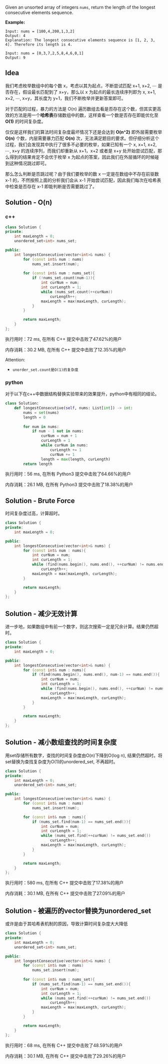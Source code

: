 Given an unsorted array of integers `nums`, return the length of the longest consecutive elements sequence.



**Example:**

```
Input: nums = [100,4,200,1,3,2]
Output: 4
Explanation: The longest consecutive elements sequence is [1, 2, 3, 4]. Therefore its length is 4.

Input: nums = [0,3,7,2,5,8,4,6,0,1]
Output: 9
```

## Idea

我们考虑枚举数组中的每个数 x，考虑以其为起点，不断尝试匹配 x+1, x+2, ⋯ 是否存在，假设最长匹配到了 x+y，那么以 x 为起点的最长连续序列即为 x, x+1, x+2, ⋯, x+y，其长度为 y+1，我们不断枚举并更新答案即可。

对于匹配的过程，暴力的方法是 O(n) 遍历数组去看是否存在这个数，但其实更高效的方法是用一个**哈希表**存储数组中的数，这样查看一个数是否存在即能优化至 **O(1)** 的时间复杂度。

仅仅是这样我们的算法时间复杂度最坏情况下还是会达到 **O(n^2)** 即外层需要枚举 **O(n)** 个数，内层需要暴力匹配 **O(n)** 次，无法满足题目的要求。但仔细分析这个过程，我们会发现其中执行了很多不必要的枚举，如果已知有一个 x, x+1, x+2, ⋯, x+y 的连续序列，而我们却重新从 x+1，x+2 或者是 x+y 处开始尝试匹配，那么得到的结果肯定不会优于枚举 x 为起点的答案，因此我们在外层循环的时候碰到这种情况跳过即可。

那么怎么判断是否跳过呢？由于我们要枚举的数 x 一定是在数组中不存在前驱数 x-1 的，不然按照上面的分析我们会从 x-1 开始尝试匹配，因此我们每次在哈希表中检查是否存在 x-1 即能判断是否需要跳过了。

## Solution - O(n)

### c++

```c++
class Solution {
private:
    int maxLength = 0;
    unordered_set<int> nums_set;

public:
    int longestConsecutive(vector<int>& nums) {
        for (const int& num : nums)
            nums_set.insert(num);
        
        for (const int& num : nums_set){
            if (!nums_set.count(num-1)){
                int curNum = num;
                int curLength = 1;
                while (nums_set.count(++curNum))
                    curLength++;
                maxLength = max(maxLength, curLength);
            }
        }

        return maxLength;
    }
};
```

执行用时：72 ms, 在所有 C++ 提交中击败了47.62%的用户

内存消耗：30.2 MB, 在所有 C++ 提交中击败了12.35%的用户

Attention:
- ```
  unorder_set.count是O(1)的复杂度
  ```

### python

对于以下在c++中数据结构替换实验带来的效果提升，python中有相同的结论。

```python
class Solution:
    def longestConsecutive(self, nums: List[int]) -> int:
        nums = set(nums)
        length = 0
        
        for num in nums:
            if num - 1 not in nums:
                curNum = num + 1
                curLength = 1
                while curNum in nums:
                    curLength += 1
                    curNum += 1
                length = max(length, curLength)
        return length
```
 
执行用时：56 ms, 在所有 Python3 提交中击败了64.66%的用户

内存消耗：26.1 MB, 在所有 Python3 提交中击败了18.38%的用户

## Solution - Brute Force

时间复杂度过高，计算超时。

```c++
class Solution {
private:
    int maxLength = 0;

public:
    int longestConsecutive(vector<int>& nums) {
        for (const int& num : nums){
            int curNum = num;
            int curLength = 1;
            while (find(nums.begin(), nums.end(), ++curNum) != nums.end())
                curLength++;
            maxLength = max(maxLength, curLength);
        }

        return maxLength;
    }
};
```

## Solution - 减少无效计算

进一步地，如果数组中有前一个数字，则这次搜索一定是冗余计算。结果仍然超时。

```c++
class Solution {
private:
    int maxLength = 0;

public:
    int longestConsecutive(vector<int>& nums) {
        for (const int& num : nums){
            if (find(nums.begin(), nums.end(), num-1) == nums.end()){
                int curNum = num;
                int curLength = 1;
                while (find(nums.begin(), nums.end(), ++curNum) != nums.end())
                    curLength++;
                maxLength = max(maxLength, curLength);
            }
        }

        return maxLength;
    }
};
```

## Solution - 减小数组查找的时间复杂度

用set存储所有数字，查找的时间复杂度由O(n)下降到O(log n), 结果仍然超时。将set替换为查找复杂度为O(1)的unordered_set, 不再超时。

```c++
class Solution {
private:
    int maxLength = 0;
    unordered_set<int> nums_set;

public:
    int longestConsecutive(vector<int>& nums) {
        for (const int& num : nums)
            nums_set.insert(num);

        for (const int& num : nums){
            if (nums_set.find(num-1) == nums_set.end()){
                int curNum = num;
                int curLength = 1;
                while (nums_set.find(++curNum) != nums_set.end())
                    curLength++;
                maxLength = max(maxLength, curLength);
            }
        }

        return maxLength;
    }
};
```

执行用时：580 ms, 在所有 C++ 提交中击败了17.38%的用户

内存消耗：30.1 MB, 在所有 C++ 提交中击败了27.09%的用户

## Solution - 被遍历的vector替换为unordered_set

或许是由于其哈希表机制的原因，导致计算时间复杂度大大降低

```c++
class Solution {
private:
    int maxLength = 0;
    unordered_set<int> nums_set;

public:
    int longestConsecutive(vector<int>& nums) {
        for (const int& num : nums)
            nums_set.insert(num);
        
        for (const int& num : nums_set){
            if (nums_set.find(num-1) == nums_set.end()){
                int curNum = num;
                int curLength = 1;
                while (nums_set.find(++curNum) != nums_set.end())
                    curLength++;
                maxLength = max(maxLength, curLength);
            }
        }

        return maxLength;
    }
};
```

执行用时：68 ms, 在所有 C++ 提交中击败了48.59%的用户

内存消耗：30.1 MB, 在所有 C++ 提交中击败了29.26%的用户
